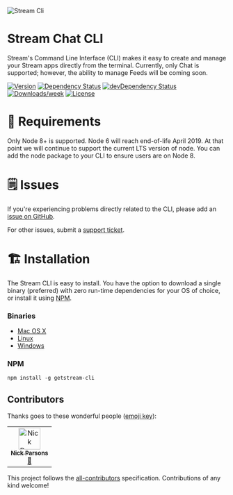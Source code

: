 ![Stream Cli](https://i.imgur.com/H8AScTq.png)

# Stream Chat CLI

Stream's Command Line Interface (CLI) makes it easy to create and manage your Stream apps directly from the terminal. Currently, only Chat is supported; however, the ability to manage Feeds will be coming soon.

[![Version](https://img.shields.io/npm/v/stream-cli.svg)](https://npmjs.org/package/getstream-cli)
[![Dependency Status](https://david-dm.org/getstream/stream-cli/status.svg)](https://david-dm.org/getstream/stream-cli)
[![devDependency Status](https://david-dm.org/getstream/stream-cli/dev-status.svg)](https://david-dm.org/getstream/stream-cli?type=dev)
[![Downloads/week](https://img.shields.io/npm/dw/getstream-cli.svg)](https://npmjs.org/package/getstream-cli)
[![License](https://img.shields.io/npm/l/stream-cli.svg)](https://github.com/getstream/stream-cli/blob/master/package.json)

# 📌 Requirements

Only Node 8+ is supported. Node 6 will reach end-of-life April 2019. At that point we will continue to support the current LTS version of node. You can add the node package to your CLI to ensure users are on Node 8.

# 🗒 Issues

If you're experiencing problems directly related to the CLI, please add an [issue on GitHub](https://github.com/getstream/stream-cli/issues).

For other issues, submit a [support ticket](https://getstream.io/support).

# 🏗 Installation

The Stream CLI is easy to install. You have the option to download a single binary (preferred) with zero run-time dependencies for your OS of choice, or install it using [NPM](https://www.npmjs.com/package/getstream-cli).

### Binaries

-   [Mac OS X](https://github.com/GetStream/stream-cli/releases)
-   [Linux](https://github.com/GetStream/stream-cli/releases)
-   [Windows](https://github.com/GetStream/stream-cli/releases)

### NPM

`npm install -g getstream-cli`

## Contributors

Thanks goes to these wonderful people ([emoji key](https://allcontributors.org/docs/en/emoji-key)):

<!-- ALL-CONTRIBUTORS-LIST:START - Do not remove or modify this section -->
<!-- prettier-ignore -->
<table><tr><td align="center"><a href="https://nickparsons.io"><img src="https://avatars2.githubusercontent.com/u/1328388?v=4" width="50px;" alt="Nick Parsons"/><br /><sub><b>Nick Parsons</b></sub></a><br /><a href="https://github.com/GetStream/stream-cli/commits?author=nparsons08" title="Documentation">📖</a></td></tr></table>
<!-- ALL-CONTRIBUTORS-LIST:END -->

This project follows the [all-contributors](https://github.com/all-contributors/all-contributors) specification. Contributions of any kind welcome!